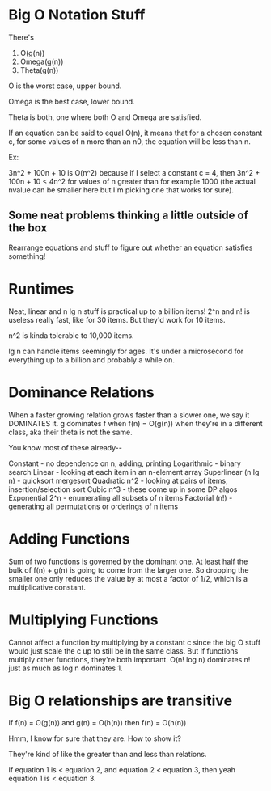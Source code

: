 # Big O Notation Stuff

There's 

1. O(g(n))
2. Omega(g(n))
3. Theta(g(n))

O is the worst case, upper bound. 

Omega is the best case, lower bound.

Theta is both, one where both O and Omega are satisfied. 

If an equation can be said to equal O(n), it means that for a chosen constant c, for some values of n more than an n0, the equation will be less than n. 

Ex:

3n^2 + 100n + 10 is O(n^2) because if I select a constant c = 4, then 3n^2 + 100n + 10 < 4n^2 for values of n greater than for example 1000 (the actual nvalue can be smaller here but I'm picking one that works for sure).

## Some neat problems thinking a little outside of the box

Rearrange equations and stuff to figure out whether an equation satisfies something! 

# Runtimes

Neat, linear and n lg n stuff is practical up to a billion items! 2^n and n! is useless really fast, like for 30 items. But they'd work for 10 items. 

n^2 is kinda tolerable to 10,000 items. 

lg n can handle items seemingly for ages. It's under a microsecond for everything up to a billion and probably a while on.

# Dominance Relations

When a faster growing relation grows faster than a slower one, we say it DOMINATES it. g dominates f when f(n) = O(g(n)) when they're in a different class, aka their theta is not the same. 

You know most of these already--

Constant - no dependence on n, adding, printing 
Logarithmic - binary search
Linear - looking at each item in an n-element array
Superlinear (n lg n) - quicksort mergesort
Quadratic n^2 - looking at pairs of items, insertion/selection sort
Cubic n^3 - these come up in some DP algos
Exponential 2^n - enumerating all subsets of n items
Factorial (n!) - generating all permutations or orderings of n items

# Adding Functions

Sum of two functions is governed by the dominant one. At least half the bulk of f(n) + g(n) is going to come from the larger one. So dropping the smaller one only reduces the value by at most a factor of 1/2, which is a multiplicative constant. 

# Multiplying Functions

Cannot affect a function by multiplying by a constant c since the big O stuff would just scale the c up to still be in the same class. But if functions multiply other functions, they're both important. O(n! log n) dominates n! just as much as log n dominates 1. 

# Big O relationships are transitive

If f(n) = O(g(n)) and g(n) = O(h(n)) then f(n) = O(h(n))

Hmm, I know for sure that they are. How to show it?

They're kind of like the greater than and less than relations. 

If equation 1 is < equation 2, and equation 2 < equation 3, then yeah equation 1 is < equation 3.